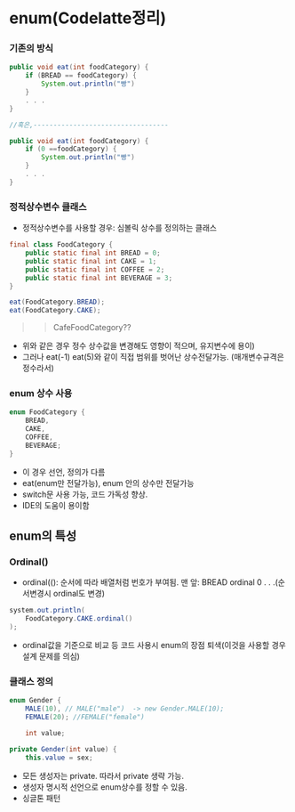 # enum(Codelatte정리)

### 기존의 방식

```java
public void eat(int foodCategory) {
	if (BREAD == foodCategory) {
		System.out.println("빵")
	}
	. . .
}

//혹은,----------------------------------

public void eat(int foodCategory) {
	if (0 ==foodCategory) {
		System.out.println("빵")
	}
	. . . 
}
```

### 정적상수변수 클래스

- 정적상수변수를 사용할 경우: 심볼릭 상수를 정의하는 클래스

```java
final class FoodCategory {
	public static final int BREAD = 0;
	public static final int CAKE = 1;
	public static final int COFFEE = 2;
	public static final int BEVERAGE = 3;
}

eat(FoodCategory.BREAD);
eat(FoodCategory.CAKE);
```

>> CafeFoodCategory??

- 위와 같은 경우 정수 상수값을 변경해도 영향이 적으며, 유지변수에 용이)
- 그러나 eat(-1) eat(5)와 같이 직접 범위를 벗어난 상수전달가능. (매개변수규격은 정수라서)

### enum 상수 사용

```java
enum FoodCategory {
	BREAD,
	CAKE,
	COFFEE,
	BEVERAGE;
}
```

- 이 경우 선언, 정의가 다름
- eat(enum만 전달가능), enum 안의 상수만 전달가능
- switch문 사용 가능, 코드 가독성 향상.
- IDE의 도움이 용이함



## enum의 특성

### Ordinal()

- ordinal((): 순서에 따라 배열처럼 번호가 부여됨.
맨 앞: BREAD ordinal 0 . . .(순서변경시 ordinal도 변경)

```java
system.out.println(
	FoodCategory.CAKE.ordinal()
);
```

- ordinal값을 기준으로 비교 등 코드 사용시 enum의 장점 퇴색(이것을 사용할 경우 설계 문제를 의심)

### 클래스 정의

```java
enum Gender {
	MALE(10), // MALE("male")  -> new Gender.MALE(10);
	FEMALE(20); //FEMALE("female")

	int value;

private Gender(int value) {
	this.value = sex;

```

- 모든 생성자는 private. 따라서 private 생략 가능.
- 생성자 명시적 선언으로 enum상수를 정할 수 있음.
- 싱글톤 패턴